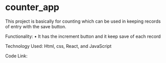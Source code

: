 # counter_app
This project is basically for counting which can be used in keeping records of entry with the save button.

Functionality:
• It has the increment button  and it keep save of each record

Technology Used:
Html, css, React, and JavaScript

Code Link:
